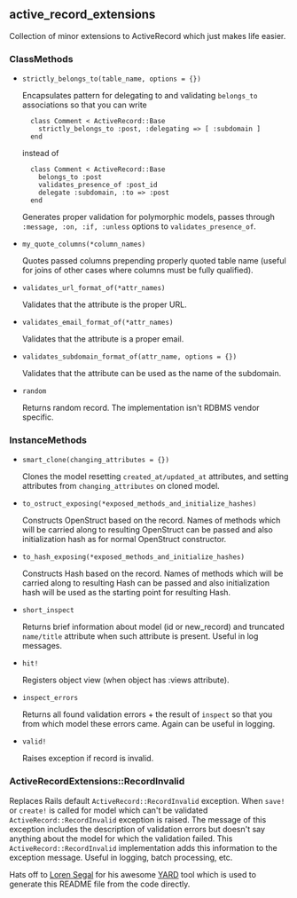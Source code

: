 ## active\_record\_extensions

Collection of minor extensions to ActiveRecord which just makes life easier.



### ClassMethods


* `strictly_belongs_to(table_name, options = {}) `

    Encapsulates pattern for delegating to and validating `belongs_to`
    associations so that you can write
    
        class Comment < ActiveRecord::Base
          strictly_belongs_to :post, :delegating => [ :subdomain ]
        end
    
    instead of
    
        class Comment < ActiveRecord::Base
          belongs_to :post
          validates_presence_of :post_id
          delegate :subdomain, :to => :post
        end
    
    Generates proper validation for polymorphic models, passes through
    `:message, :on, :if, :unless` options to `validates_presence_of`.

* `my_quote_columns(*column_names) `

    Quotes passed columns prepending properly quoted table name 
    (useful for joins of other cases where columns must be fully qualified).

* `validates_url_format_of(*attr_names) `

    Validates that the attribute is the proper URL.

* `validates_email_format_of(*attr_names) `

    Validates that the attribute is a proper email.

* `validates_subdomain_format_of(attr_name, options = {}) `

    Validates that the attribute can be used as the name of the subdomain.

* `random`

    Returns random record.
    The implementation isn't RDBMS vendor specific.


### InstanceMethods


* `smart_clone(changing_attributes = {}) `

    Clones the model resetting `created_at/updated_at` attributes, and
    setting attributes from `changing_attributes` on cloned model.

* `to_ostruct_exposing(*exposed_methods_and_initialize_hashes) `

    Constructs OpenStruct based on the record.
    Names of methods which will be carried along to resulting OpenStruct can be passed
    and also initialization hash as for normal OpenStruct constructor.

* `to_hash_exposing(*exposed_methods_and_initialize_hashes) `

    Constructs Hash based on the record.
    Names of methods which will be carried along to resulting Hash can be passed
    and also initialization hash will be used as the starting point for
    resulting Hash.

* `short_inspect`

    Returns brief information about model (id or new_record) and truncated
    `name/title` attribute when such attribute is present.
    Useful in log messages.

* `hit!`

    Registers object view (when object has :views attribute).

* `inspect_errors`

    Returns all found validation errors + the result of `inspect` so that you
    from which model these errors came. Again can be useful in logging.

* `valid!`

    Raises exception if record is invalid.


### ActiveRecordExtensions::RecordInvalid

Replaces Rails default `ActiveRecord::RecordInvalid` exception.
When `save!` or `create!` is called for model which can't be validated
`ActiveRecord::RecordInvalid` exception is raised.
The message of this exception includes the description of validation errors
but doesn't say anything about the model for which the validation failed.
This `ActiveRecord::RecordInvalid` implementation adds this information to
the exception message. Useful in logging, batch processing, etc.


Hats off to [Loren Segal](http://gnuu.org/) for his awesome
[YARD](http://yardoc.org/) tool which is used to generate this README file from
the code directly.

